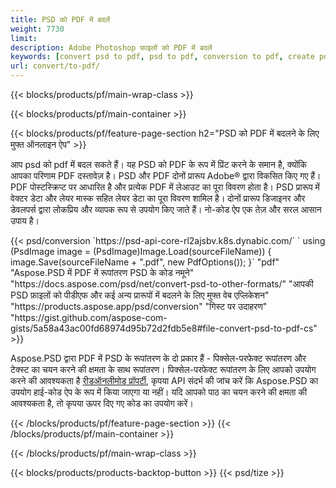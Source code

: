 ```yaml
---
title: PSD को PDF में बदलें
weight: 7730
limit: 
description: Adobe Photoshop फ़ाइलों को PDF में बदलें
keywords: [convert psd to pdf, psd to pdf, conversion to pdf, create pdf from psd, print psd as pdf]
url: convert/to-pdf/
---
```


{{< blocks/products/pf/main-wrap-class >}}

{{< blocks/products/pf/main-container >}}

{{< blocks/products/pf/feature-page-section h2="PSD को PDF में बदलने के लिए मुफ्त ऑनलाइन ऐप" >}}
<p>आप psd को pdf में बदल सकते हैं। यह PSD को PDF के रूप में प्रिंट करने के समान है, क्योंकि आपका परिणाम PDF दस्तावेज़ है। PSD और PDF दोनों प्रारूप Adobe® द्वारा विकसित किए गए हैं। PDF पोस्टस्क्रिप्ट पर आधारित है और प्रत्येक PDF में लेआउट का पूरा विवरण होता है। PSD प्रारूप में वेक्टर डेटा और लेयर मास्क सहित लेयर डेटा का पूरा विवरण शामिल है। दोनों प्रारूप डिजाइनर और डेवलपर्स द्वारा लोकप्रिय और व्यापक रूप से उपयोग किए जाते हैं। नो-कोड ऐप एक तेज़ और सरल आसान उपाय है।</p>
{{< psd/conversion `https://psd-api-core-rl2ajsbv.k8s.dynabic.com/` 
`    using (PsdImage image = (PsdImage)Image.Load(sourceFileName))
    {
        image.Save(sourceFileName + ".pdf", new PdfOptions());
    }` 
	"pdf" 
"Aspose.PSD में PDF में रूपांतरण PSD के कोड नमूने"  "https://docs.aspose.com/psd/net/convert-psd-to-other-formats/" 
"आपकी PSD फ़ाइलों को पीडीएफ और कई अन्य प्रारूपों में बदलने के लिए मुफ्त वेब एप्लिकेशन" "https://products.aspose.app/psd/conversion" 
"गिस्ट पर उदाहरण" "https://gist.github.com/aspose-com-gists/5a58a43ac00fd68974d95b72d2fdb5e8#file-convert-psd-to-pdf-cs" >}}
<p>Aspose.PSD द्वारा PDF में PSD के रूपांतरण के दो प्रकार हैं - पिक्सेल-परफेक्ट रूपांतरण और टेक्स्ट का चयन करने की क्षमता के साथ रूपांतरण। पिक्सेल-परफेक्ट रूपांतरण के लिए आपको उपयोग करने की आवश्यकता है <a href="https://reference.aspose.com/psd/net/aspose.psd.imageloadoptions/psdloadoptions/readonlymode/">रीडऑनलीमोड प्रॉपर्टी</a>, कृपया API संदर्भ की जांच करें कि Aspose.PSD का उपयोग हाई-कोड ऐप के रूप में किया जाएगा या नहीं। यदि आपको पाठ का चयन करने की क्षमता की आवश्यकता है, तो कृपया ऊपर दिए गए कोड का उपयोग करें।</p>
{{< /blocks/products/pf/feature-page-section >}}
{{< /blocks/products/pf/main-container >}}


{{< /blocks/products/pf/main-wrap-class >}}

{{< blocks/products/products-backtop-button >}}
{{< psd/tize >}}
